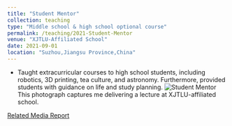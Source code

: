 ```yaml
---
title: "Student Mentor"
collection: teaching
type: "Middle school & high school optional course"
permalink: /teaching/2021-Student-Mentor
venue: "XJTLU-Affiliated School"
date: 2021-09-01
location: "Suzhou,Jiangsu Province,China"
---
```


* Taught extracurricular courses to high school students, including robotics, 3D printing, tea culture, and astronomy. Furthermore, provided students with guidance on life and study planning.
![Student Mentor](https://user-images.githubusercontent.com/98693538/152961390-421690bc-4a44-4fc7-822b-b9d49ffdbd76.jpg)
This photograph captures me delivering a lecture at XJTLU-affiliated school.

[Related Media Report](https://mp.weixin.qq.com/s/zfCQw-CUpO4i7rsNmksN6Q)

